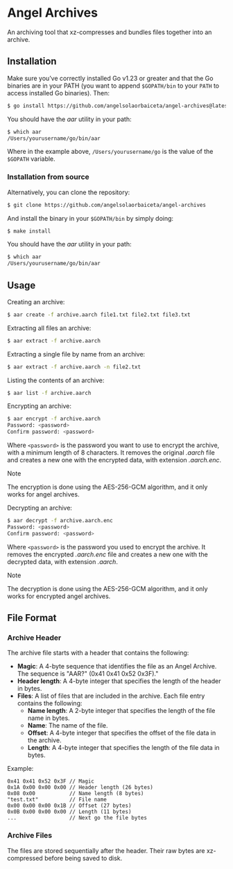 # Angel Archives

An archiving tool that xz-compresses and bundles files together into an archive.

## Installation

Make sure you’ve correctly installed Go v1.23 or greater and that the Go binaries are in your PATH (you want to append `$GOPATH/bin` to your `PATH` to access installed Go binaries).
Then:

```bash
$ go install https://github.com/angelsolaorbaiceta/angel-archives@latest
```

You should have the _aar_ utility in your path:

```bash
$ which aar
/Users/yourusername/go/bin/aar
```

Where in the example above, `/Users/yourusername/go` is the value of the `$GOPATH` variable.

### Installation from source

Alternatively, you can clone the repository:

```bash
$ git clone https://github.com/angelsolaorbaiceta/angel-archives
```

And install the binary in your `$GOPATH/bin` by simply doing:

```bash
$ make install
```

You should have the _aar_ utility in your path:

```bash
$ which aar
/Users/yourusername/go/bin/aar
```

## Usage

Creating an archive:

```bash
$ aar create -f archive.aarch file1.txt file2.txt file3.txt
```

Extracting all files an archive:

```bash
$ aar extract -f archive.aarch
```

Extracting a single file by name from an archive:

```bash
$ aar extract -f archive.aarch -n file2.txt
```

Listing the contents of an archive:

```bash
$ aar list -f archive.aarch
```

Encrypting an archive:

```bash
$ aar encrypt -f archive.aarch
Password: <password>
Confirm password: <password>
```

Where `<password>` is the password you want to use to encrypt the archive, with a minimum length of 8 characters.
It removes the original _.aarch_ file and creates a new one with the encrypted data, with extension _.aarch.enc_.

> [!NOTE]
> The encryption is done using the AES-256-GCM algorithm, and it only works for angel archives.

Decrypting an archive:

```bash
$ aar decrypt -f archive.aarch.enc
Password: <password>
Confirm password: <password>
```

Where `<password>` is the password you used to encrypt the archive.
It removes the encrypted _.aarch.enc_ file and creates a new one with the decrypted data, with extension _.aarch_.

> [!NOTE]
> The decryption is done using the AES-256-GCM algorithm, and it only works for encrypted angel archives.

## File Format

### Archive Header

The archive file starts with a header that contains the following:

- **Magic**: A 4-byte sequence that identifies the file as an Angel Archive. The sequence is "AAR?" (0x41 0x41 0x52 0x3F)."
- **Header length**: A 4-byte integer that specifies the length of the header in bytes.
- **Files**: A list of files that are included in the archive. Each file entry contains the following:
  - **Name length**: A 2-byte integer that specifies the length of the file name in bytes.
  - **Name**: The name of the file.
  - **Offset**: A 4-byte integer that specifies the offset of the file data in the archive.
  - **Length**: A 4-byte integer that specifies the length of the file data in bytes.

Example:

```
0x41 0x41 0x52 0x3F // Magic
0x1A 0x00 0x00 0x00 // Header length (26 bytes)
0x08 0x00           // Name length (8 bytes)
"test.txt"          // File name
0x00 0x00 0x00 0x1B // Offset (27 bytes)
0x0B 0x00 0x00 0x00 // Length (11 bytes)
...                 // Next go the file bytes
```

### Archive Files

The files are stored sequentially after the header.
Their raw bytes are xz-compressed before being saved to disk.

